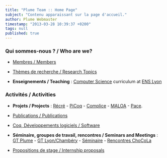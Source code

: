 ```yaml
---
title: "Plume Team :: Home Page"
subject: "Contenu apparaissant sur la page d'accueil."
author: Plume Webmaster
timestamp: "2013-03-28 10:39:37 +0200"
tags: null
published: true
---
```


###  Qui sommes-nous ? / Who are we?

  * [Membres / Members][Members]

  * [Thèmes de recherche / Research Topics][Research]

  * **Enseignements / Teaching** : [Computer Science][DI] curriculum at [ENS Lyon][]

###  Activités / Activities

  * **Projets / Projects** : [Récré][] - [PiCoq][] - [Complice][] - [MALOA][] - [Pace][].

  * [Publications / Publications][Publications]

  * [Coq, Développements logiciels / Software][Software]

  * **Séminaire, groupes de travail, rencontres / Seminars and Meetings** :
    [GT Plume][] - [GT Lyon/Chambéry][] - [Séminaire][] - [Rencontres ChoCoLa][ChoCoLa]

  * [Propositions de stage / Internship proposals][Internships]

[Members]: Members (Plume team)
[Research]: Topics (Research topics)
[Publications]: Publications (Publications)
[Software]: Software (Software)
[Internships]: Internships (Internships)

[GT Plume]: Gdt (Groupe de travail Plume)
[GT Coq]: http://www.ens-lyon.fr/LIP/GTCoq/ (Groupe de travail Coq)
[GT Lyon/Chambéry]: <http://www.lama.univ-savoie.fr/index.php?use=seminaires&&lang=fr&equipe=logique&lang=fr> (Groupe de travail Lyon/Chambéry)
[Séminaire]: Seminaire (Séminaire Plume)

[CNRS]: http://www.cnrs.fr/ (CNRS)
[ENS Lyon]: http://www.ens-lyon.fr/ (École Normale Supérieure de Lyon)
[INRIA]: http://www.inria.fr/ (INRIA)
[Lyon 1]: http://www.univ-lyon1.fr/ (Université de Lyon 1)
[LIP]: http://www.ens-lyon.fr/LIP/ (Laboratoire d'Informatique du Parallélisme)
[DI]: http://www.ens-lyon.fr/DI/ (Département Informatique)

[Pace]: http://perso.ens-lyon.fr/daniel.hirschkoff/pace/
[PiCoq]: http://sardes.inrialpes.fr/collaborations/PiCoq/
[Choco]: http://choco.pps.jussieu.fr/ (PPS à Jussieu)
[ChoCoLa]: http://chocola.ens-lyon.fr/ (Rencontres ChoCoLa)
[Complice]: http://www-lipn.univ-paris13.fr/complice/spip.php?rubrique4 (Complice project)
[MALOA]: http://www.maths.leeds.ac.uk/maloa/ (Maloa project)
[Récré]: http://recre.ens-lyon.fr/ (Récré project)

